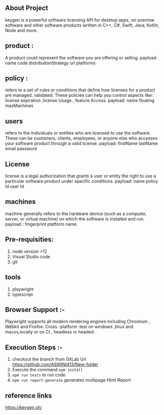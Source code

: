 ## About Project
keygen is a powerful software licensing API for desktop apps, on-premise software and other software products written in C++, C#, Swift, Java, Kotlin, Node and more.
## product : 
A product could represent the software you are offering or selling.
payload: name
         code
         distributionStrategy
         url
         platforms
## policy :
refers to a set of rules or conditions that define how licenses for a product are managed, validated.
These policies can help you control aspects like: license expiration ,license Usage , feature Access.
payload: 
  name 
  floating
  maxMachines
## users
refers to the individuals or entities who are licensed to use the software. These can be customers, clients, employees, or anyone else who accesses your software product through a valid license.
payload:
 firstName
 lastName
 email
 password
 ## License
 license is a legal authorization that grants a user or entity the right to use a particular software product under specific conditions. 
 payload:
  name
  policy Id
  user Id
 ## machines
 machine generally refers to the hardware device (such as a computer, server, or virtual machine) on which the software is installed and run.
 payload : 
  fingerprint
  platform
  name.


## Pre-requisities:
 1. node version >12
 2. Visual Studio code
 3. git
## tools
 1. playwright
 2. typescript

## Browser Support :-
 Playwright supports all modern rendering engines including Chromium , Webkit and Firefox.
 Cross -platform :test on windows ,linux and macos,locally or on CI , headless or headed.

## Execution Steps :-
 1. checkout the branch from GitLab Url  https://github.com/ASWINI413/New-folder
 2. Execute the command `npm install`
 3. `npm run tests` to run code.
 4. `npm run report:generate` generates multipage Html Report

 ## reference links 
 https://keygen.sh/

  

